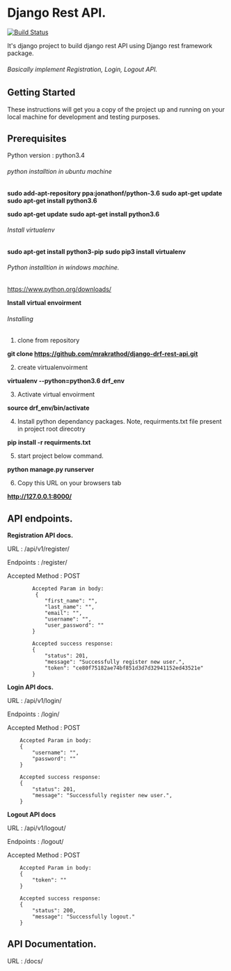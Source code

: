# Django Rest API.
[![Build Status](https://travis-ci.org/mrakrathod/django-drf-rest-api.png?branch=master)](https://travis-ci.org/mrakrathod/django-drf-rest-api})

It's django project to build django rest API using Django rest framework package.
###### Basically implement Registration, Login, Logout API.

## Getting Started
These instructions will get you a copy of the project up and running on your local machine for development and testing purposes.

## Prerequisites
Python version : python3.4
###### python installtion in ubuntu machine
**sudo add-apt-repository ppa:jonathonf/python-3.6**
**sudo apt-get update**
**sudo apt-get install python3.6**

**sudo apt-get update**
**sudo apt-get install python3.6**

###### Install virtualenv
**sudo apt-get install python3-pip**
**sudo pip3 install virtualenv**

###### Python installtion in windows machine.
https://www.python.org/downloads/

**Install virtual envoirment**

###### Installing
1. clone from repository

**git clone https://github.com/mrakrathod/django-drf-rest-api.git**

2. create virtualenvoirment

**virtualenv --python=python3.6 drf_env**

3. Activate virtual envoirment

**source drf_env/bin/activate**

4. Install python dependancy packages.
Note, requirments.txt file present in project root direcotry


**pip install -r requirments.txt**

5. start project below command.

**python manage.py runserver**

6. Copy this URL on your browsers tab 

**http://127.0.0.1:8000/**
 
## API endpoints.

**Registration API docs.**

URL : /api/v1/register/

Endpoints : /register/

Accepted Method : POST

            Accepted Param in body:
             {
                "first_name": "",
                "last_name": "",
                "email": "",
                "username": "",
                "user_password": ""
            }

            Accepted success response: 
            {
                "status": 201,
                "message": "Successfully register new user.",
                "token": "ce80f75182ae74bf851d3d7d32941152ed43521e"
            }
			
**Login API docs.**

URL : /api/v1/login/

Endpoints : /login/

Accepted Method : POST

        Accepted Param in body:
        {
            "username": "",
            "password": ""
        }

        Accepted success response: 
        {
            "status": 201,
            "message": "Successfully register new user.",
        }
		

**Logout API docs**

URL : /api/v1/logout/

Endpoints : /logout/

Accepted Method : POST

        Accepted Param in body:
        {
            "token": ""
        }

        Accepted success response: 
        {
            "status": 200,
            "message": "Successfully logout."
        }
		
		


## API Documentation.

URL : /docs/

